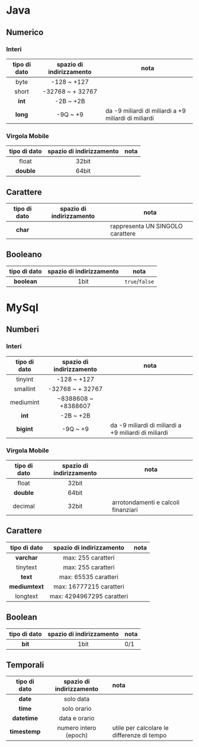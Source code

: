 # Java
## Numerico
### Interi

| tipo di dato | spazio di indirizzamento | nota                                                 |
| :----------: | :----------------------: | ---------------------------------------------------- |
|     byte     |       -128 ~ +127        |                                                      |
|    short     |     -32768 ~ + 32767     |                                                      |
|   **int**    |        -2B ~ +2B         |                                                      |
|   **long**   |         -9Q ~ +9         | da -9 miliardi di miliardi a +9 miliardi di miliardi |
### Virgola Mobile

| tipo di dato | spazio di indirizzamento | nota |
| :----------: | :----------------------: | ---- |
|    float     |          32bit           |      |
|  **double**  |          64bit           |      |
## Carattere

| tipo di dato | spazio di indirizzamento | nota                             |
| :----------: | :----------------------: | -------------------------------- |
|   **char**   |                          | rappresenta UN SINGOLO carattere |
## Booleano

| tipo di dato | spazio di indirizzamento | nota           |
| :----------: | :----------------------: | -------------- |
| **boolean**  |           1bit           | `true`/`false` |

# MySql
## Numberi
### Interi

| tipo di dato | spazio di indirizzamento | nota                                                 |
| :----------: | :----------------------: | ---------------------------------------------------- |
|   tinyint    |       -128 ~ +127        |                                                      |
|   smallint   |     -32768 ~ + 32767     |                                                      |
|  mediumint   |   −8388608 ~ +8388607    |                                                      |
|   **int**    |        -2B ~ +2B         |                                                      |
|  **bigint**  |         -9Q ~ +9         | da -9 miliardi di miliardi a +9 miliardi di miliardi |

### Virgola Mobile

| tipo di dato | spazio di indirizzamento | nota                                |
| :----------: | :----------------------: | ----------------------------------- |
|    float     |          32bit           |                                     |
|  **double**  |          64bit           |                                     |
|   decimal    |          32bit           | arrotondamenti e calcoli finanziari |

## Carattere

|  tipo di dato  | spazio di indirizzamento  | nota |
| :------------: | :-----------------------: | :--- |
|  **varchar**   |    max: 255 caratteri     |      |
|    tinytext    |    max: 255 caratteri     |      |
|    **text**    |   max: 65535 caratteri    |      |
| **mediumtext** |  max: 16777215 caratteri  |      |
|    longtext    | max: 4294967295 caratteri |      |
## Boolean
| tipo di dato | spazio di indirizzamento | nota |
| :----------: | :----------------------: | :--- |
|   **bit**    |           1bit           | 0/1  |
## Temporali
| tipo di dato  | spazio di indirizzamento | nota                                       |
| :-----------: | :----------------------: | :----------------------------------------- |
|   **date**    |        solo data         |                                            |
|   **time**    |       solo orario        |                                            |
| **datetime**  |      data e orario       |                                            |
| **timestemp** |  numero intero (epoch)   | utile per calcolare le differenze di tempo |
